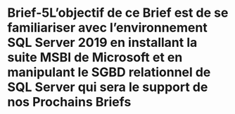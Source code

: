 # Brief-5L’objectif de ce Brief est de se familiariser avec l’environnement SQL Server 2019 en installant la suite MSBI de Microsoft et en manipulant le SGBD relationnel de SQL Server qui sera le support de nos Prochains Briefs
